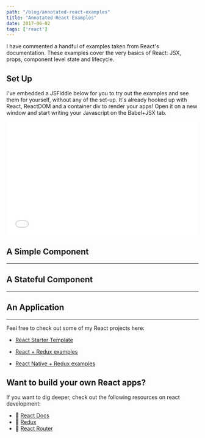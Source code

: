 ```yaml
---
path: "/blog/annotated-react-examples"
title: "Annotated React Examples"
date: 2017-06-02
tags: ['react']
---
```


I have commented a handful of examples taken from React's documentation. These examples cover the very basics of React: JSX, props, component level state and lifecycle.

## Set Up

I've embedded a JSFiddle below for you to try out the examples and see them for yourself, without any of the set-up. It's already hooked up with React, ReactDOM and a container div to render your apps! Open it on a new window and start writing your Javascript on the Babel+JSX tab.

<iframe width="100%" height="300" src="//jsfiddle.net/murielg/bsjfyap3/5/embedded/js,result/" allowfullscreen="allowfullscreen" frameborder="0"></iframe>

## A Simple Component

<script src="https://gist.github.com/murielg/b8ce1912a20c5518508be468beee8a58.js"></script>

---

## A Stateful Component

<script src="https://gist.github.com/murielg/af9c063ea3ea994f6368e2ee39b803bc.js"></script>

---

## An Application

<script src="https://gist.github.com/murielg/b37c7aae5cef26065b0379f5af3578a8.js"></script>

---

Feel free to check out some of my React projects here:

  - [React Starter Template](https://github.com/murielg/reactstarter)

  - [React + Redux examples](https://github.com/murielg/react-redux)

  - [React Native + Redux examples](https://github.com/murielg/react-native-redux)


## Want to build your own React apps?

If you want to dig deeper, check out the following resources on react development:

- 🔗 [React Docs](https://facebook.github.io/react/)
- 🔗 [Redux](https://github.com/reactjs/redux)
- 🔗 [React Router](https://github.com/ReactTraining/react-router)
